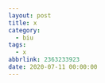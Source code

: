 ```yaml
---
layout: post
title: x
category:
  - biu
tags:
  - x
abbrlink: 2363233923
date: 2020-07-11 00:00:00
---
```

